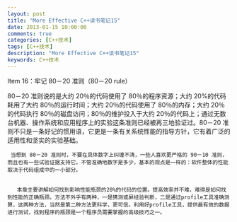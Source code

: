 ```yaml
---
layout: post
title: "More Effective C++读书笔记15"
date: 2013-01-15 10:00:00 
comments: true
categories: [C++技术]
tags: [C++技术]
description: "More Effective C++读书笔记15"
keywords: C++技术
---
```



 
  Item 16：牢记 80－20 准则（80－20 rule）
 
 
  
   80－20 准则说的是大约 20％的代码使用了 80％的程序资源；大约 20%的代码耗用了大约 80％的运行时间；大约 20％的代码使用了 80％的内存；大约 20％的代码执行 80％的磁盘访问；80％的维护投入于大约 20％的代码上；通过无数台机器、操作系统和应用程序上的实验这条准则已经被再三地验证过。80－20 准则不只是一条好记的惯用语，它更是一条有关系统性能的指导方针，它有着广泛的适用性和坚实的实验基础。
   
    
     当想到 80－20 准则时，不要在具体数字上纠缠不清，一些人喜欢更严格的 90－10 准则，而且也有一些试验证据支持它。不管准确地数字是多少，基本的观点是一样的：软件整体的性能取决于代码组成中的一小部分。
     
      
       本章主要讲解如何找到影响性能瓶颈的20%的代码的位置。提高效率并不难，难得是如何找到性能的正确瓶颈。方法不外乎有两种，一是猜测或屏经验判断，二是通过profile工具准确测算，这两种方法，当然是第二种方法更科学，更可信。利用好profile工具，提供最有效的数据进行测试，找到程序的瓶颈是一个程序员需要掌握的高级技巧之一。
      
     
    
   
  
 


